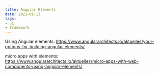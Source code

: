 ```yaml
---
title: Angular Elements
date: 2021-01-13
tags:
- ui
- framework
---
```


Using Angular elements: https://www.angulararchitects.io/aktuelles/your-options-for-building-angular-elements/

micro apps with elements: https://www.angulararchitects.io/aktuelles/micro-apps-with-web-components-using-angular-elements/